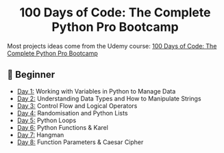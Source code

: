 <h1 align="center">100 Days of Code: The Complete Python Pro Bootcamp
</h1>

Most projects ideas come from the Udemy course: [100 Days of Code: The Complete Python Pro Bootcamp](https://www.udemy.com/course/100-days-of-code/)

## 🔰 Beginner

- [Day 1:](https://github.com/SimonNC/100-days-of-code-Python/tree/main/Day_1) Working with Variables in Python to Manage Data
- [Day 2:](https://github.com/SimonNC/100-days-of-code-Python/tree/main/Day_2) Understanding Data Types and How to Manipulate Strings
- [Day 3:](https://github.com/SimonNC/100-days-of-code-Python/tree/main/Day_3) Control Flow and Logical Operators
- [Day 4:](https://github.com/SimonNC/100-days-of-code-Python/tree/main/Day_4) Randomisation and Python Lists
- [Day 5:](https://github.com/SimonNC/100-days-of-code-Python/tree/main/Day_5) Python Loops
- [Day 6:](https://github.com/SimonNC/100-days-of-code-Python/tree/main/Day_6) Python Functions & Karel
- [Day 7:](https://github.com/SimonNC/100-days-of-code-Python/tree/main/Day_7) Hangman
- [Day 8:](https://github.com/SimonNC/100-days-of-code-Python/tree/main/Day_8) Function Parameters & Caesar Cipher
